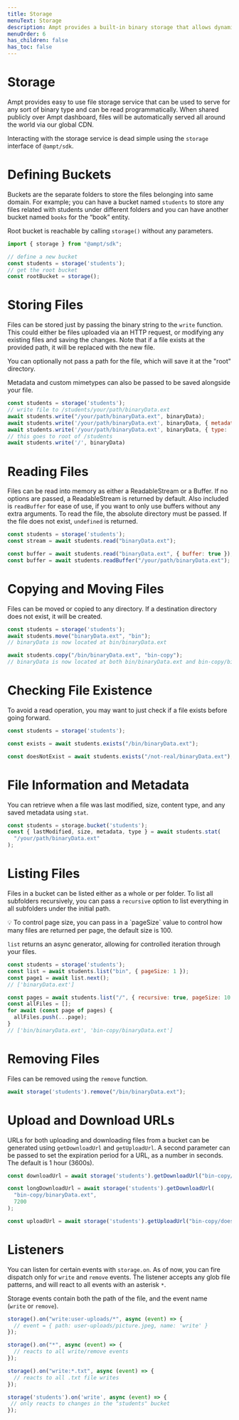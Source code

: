 ```yaml
---
title: Storage
menuText: Storage 
description: Ampt provides a built-in binary storage that allows dynamically reading and writing files programmatically. 
menuOrder: 6
has_children: false
has_toc: false
---
```

# Storage

Ampt provides easy to use file storage service that can be used to serve for any sort of binary type and can be read programmatically. When shared publicly over Ampt dashboard, files will be automatically served all around the world via our global CDN. 

Interacting with the storage service is dead simple using the `storage` interface of `@ampt/sdk`. 

# Defining Buckets

Buckets are the separate folders to store the files belonging into same domain.  For example; you can have a bucket named `students` to store any files related with students under different folders and you can have another bucket named `books` for the “book” entity. 

Root bucket is reachable by calling `storage()` without any parameters. 

```jsx
import { storage } from "@ampt/sdk";

// define a new bucket
const students = storage('students');
// get the root bucket
const rootBucket = storage();
```

# **Storing Files**

Files can be stored just by passing the binary string to the `write` function. This could either be files uploaded via an HTTP request, or modifying any existing files and saving the changes. Note that if a file exists at the provided path, it will be replaced with the new file.

You can optionally not pass a path for the file, which will save it at the "root" directory.

Metadata and custom mimetypes can also be passed to be saved alongside your file.

```jsx
const students = storage('students');
// write file to /students/your/path/binaryData.ext
await students.write("/your/path/binaryData.ext", binaryData);
await students.write('/your/path/binaryData.ext', binaryData, { metadata: { isThisAFile: true } })
await students.write('/your/path/binaryData.ext', binaryData, { type: ‘application/octet-stream’ })
// this goes to root of /students 
await students.write('/', binaryData)
```

# **Reading Files**

Files can be read into memory as either a ReadableStream or a Buffer. If no options are passed, a ReadableStream is returned by default. Also included is `readBuffer` for ease of use, if you want to only use buffers without any extra arguments. To read the file, the absolute directory must be passed. If the file does not exist, `undefined` is returned.

```jsx
const students = storage('students');
const stream = await students.read("binaryData.ext");

const buffer = await students.read("binaryData.ext", { buffer: true });
const buffer = await students.readBuffer("/your/path/binaryData.ext");
```

# **Copying and Moving Files**

Files can be moved or copied to any directory. If a destination directory does not exist, it will be created.

```jsx
const students = storage('students');
await students.move("binaryData.ext", "bin");
// binaryData is now located at bin/binaryData.ext

await students.copy("/bin/binaryData.ext", "bin-copy");
// binaryData is now located at both bin/binaryData.ext and bin-copy/binaryData.ext
```

# **Checking File Existence**

To avoid a read operation, you may want to just check if a file exists before going forward.

```jsx
const students = storage('students');

const exists = await students.exists("/bin/binaryData.ext");

const doesNotExist = await students.exists("/not-real/binaryData.ext");
```

# **File Information and Metadata**

You can retrieve when a file was last modified, size, content type, and any saved metadata using `stat`.

```jsx
const students = storage.bucket('students');
const { lastModified, size, metadata, type } = await students.stat(
  "/your/path/binaryData.ext"
);
```

# **Listing Files**

Files in a bucket can be listed either as a whole or per folder. To list all subfolders recursively, you can pass a `recursive` option to list everything in all subfolders under the initial path. 

<aside>
💡 To control page size, you can pass in a `pageSize` value to control how many files are returned per page, the default size is 100.

</aside>

`list` returns an async generator, allowing for controlled iteration through your files.

```jsx
const students = storage('students');
const list = await students.list("bin", { pageSize: 1 });
const page1 = await list.next();
// ['binaryData.ext']

const pages = await students.list("/", { recursive: true, pageSize: 10 });
const allFiles = [];
for await (const page of pages) {
  allFiles.push(...page);
}
// ['bin/binaryData.ext', 'bin-copy/binaryData.ext']
```

# **Removing Files**

Files can be removed using the `remove` function.

```jsx
await storage('students').remove("/bin/binaryData.ext");
```

# **Upload and Download URLs**

URLs for both uploading and downloading files from a bucket can be generated using `getDownloadUrl` and `getUploadUrl`. A second parameter can be passed to set the expiration period for a URL, as a number in seconds. The default is 1 hour (3600s).

```jsx
const downloadUrl = await storage('students').getDownloadUrl("bin-copy/binaryData.ext");

const longDownloadUrl = await storage('students').getDownloadUrl(
  "bin-copy/binaryData.ext",
  7200
);

const uploadUrl = await storage('students').getUploadUrl("bin-copy/doesNotExistYet.ext");
```

# **Listeners**

You can listen for certain events with `storage.on`. As of now, you can fire dispatch only for `write` and `remove` events. The listener accepts any glob file patterns, and will react to all events with an asterisk `*`.

Storage events contain both the path of the file, and the event name (`write` or `remove`).

```jsx
storage().on("write:user-uploads/*", async (event) => {
  // event = { path: user-uploads/picture.jpeg, name: 'write' }
});

storage().on("*", async (event) => {
  // reacts to all write/remove events
});

storage().on("write:*.txt", async (event) => {
  // reacts to all .txt file writes
});

storage('students').on('write', async (event) => {
 // only reacts to changes in the "students" bucket
});
```